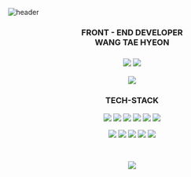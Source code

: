 ![header](https://capsule-render.vercel.app/api?type=waving&color=gradient&height=120&animation=fadeIn&section=footer&text=🏂🏄‍♂️&fontAlign=70)

### <p align='center'>FRONT - END DEVELOPER</br>WANG TAE HYEON</p>
### <p align='center'><img src="https://img.shields.io/badge/wangtaeya-E4405F?style=flat&logo=instagram&logoColor=ffffff"/> <img src="https://img.shields.io/badge/wangtae0320@gmail.com-4285F4?style=flat&logo=google&logoColor=ffffff"/>
</p>

<P align='center'>
<img src="https://github-readme-stats.vercel.app/api/top-langs/?username=wangtae0320&exclude_repo=wangtae0320.github.io&layout=compact&theme=tokyonight" />
</p>


### <p align='center'>**TECH-STACK**</p>
<P align='center'>
<img src="https://img.shields.io/badge/React-61DAFB?style=flat&logo=React&logoColor=white"/> <img src="https://img.shields.io/badge/TypeScript-3178C6?style=flat&logo=TypeScript&logoColor=white"/> <img src="https://img.shields.io/badge/mobx-FF9955?style=flat&logo=mobx&logoColor=white"/> <img src="https://img.shields.io/badge/styled_components-DB7093?style=flat&logo=styled_components&logoColor=white"/>
<img src="https://img.shields.io/badge/ionic-3880FF?style=flat&logo=ionic&logoColor=white"/>
<img src="https://img.shields.io/badge/blockchain-121D33?style=flat&logo=blockchaindotcom&logoColor=white"/>
</p>

<P align='center'>
<img src="https://img.shields.io/badge/solidity-363636?style=flat&logo=solidity&logoColor=white"/>
 <img src="https://img.shields.io/badge/mysql-4479A1?style=flat&logo=mysql&logoColor=white"/> <img src="https://img.shields.io/badge/spring-6DB33F?style=flat&logo=spring&logoColor=white"/> <img src="https://img.shields.io/badge/NextJS-000000?style=flat&logo=nextdotjs&logoColor=white"/> <img src="https://img.shields.io/badge/tailwindCSS-06B6D4?style=flat&logo=tailwindcss&logoColor=white"/>
</p>



</br>

<P align='center'> 
<img src="https://github-readme-stats.vercel.app/api?username=wangtae0320&show_icons=true&theme=radical"/>
</p>
